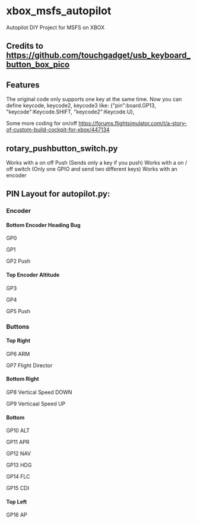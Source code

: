 # xbox_msfs_autopilot
Autopilot DIY Project for MSFS on XBOX
## Credits to https://github.com/touchgadget/usb_keyboard_button_box_pico
## Features
The original code only supports one key at the same time.
Now you can define keycode, keycode2, keycode3 like:
{"pin":board.GP13, "keycode":Keycode.SHIFT, "keycode2":Keycode.U},

Some more coding for on/off https://forums.flightsimulator.com/t/a-story-of-custom-build-cockpit-for-xbox/447134

## rotary_pushbutton_switch.py
Works with a on off Push (Sends only a key if you push)
Works with a on / off switch (Only one GPIO and send two different keys)
Works with an encoder

## PIN Layout for autopilot.py:

### Encoder

#### Bottom Encoder Heading Bug
GP0

GP1

GP2 Push

#### Top Encoder Altitude
GP3

GP4

GP5 Push

### Buttons

#### Top Right
GP6 ARM

GP7 Flight Director

#### Bottom Right
GP8 Vertical Speed DOWN

GP9 Verticaal Speed UP

#### Bottom 

GP10 ALT

GP11 APR

GP12 NAV

GP13 HDG

GP14 FLC

GP15 CDI

#### Top Left
GP16 AP

